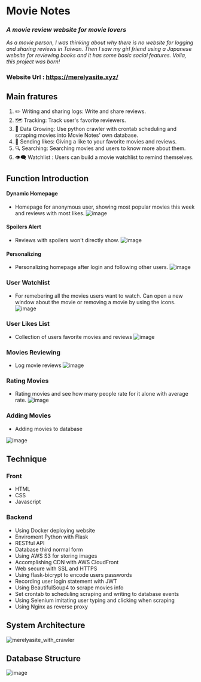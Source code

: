 # Movie Notes

### _A movie review website for movie lovers_
_As a movie person, I was thinking about why there is no website for logging and sharing reviews in Taiwan. 
Then I saw my girl friend using a Japanese website for reviewing books and it has some basic social features.
Voila, this project was born!_
### Website Url : https://merelyasite.xyz/


## Main fratures
1. ✏️ Writing and sharing logs: Write and share reviews.
2. 🗺️ Tracking: Track user's favorite reviewers.
3. 💾 Data Growing: Use python crawler with crontab scheduling and scraping movies into Movie Notes' own database.
4. 💛 Sending likes: Giving a like to your favorite movies and reviews.
5. 🔍 Searching: Searching movies and users to know more about them.
6. 👁️‍🗨️ Watchlist : Users can build a movie watchlist to remind themselves.


## Function Introduction
#### Dynamic Homepage
+ Homepage for anonymous user, showing most popular movies this week and reviews with most likes.
![image](https://user-images.githubusercontent.com/92343813/173248683-5be4c5dc-c92f-48f0-ae03-58a336346c2e.png)

#### Spoilers Alert
+ Reviews with spoilers won't directly show.
![image](https://user-images.githubusercontent.com/92343813/173249039-b0b45371-91fb-41f3-8225-2af41d33b9ed.png)

#### Personalizing
+ Personalizing homepage after login and following other users.
![image](https://user-images.githubusercontent.com/92343813/173249109-b384f01f-83b1-4950-a909-65c36aa93a32.png)

### User Watchlist
+ For remebering all the movies users want to watch. Can open a new window about the movie or removing a movie by using the icons.
![image](https://user-images.githubusercontent.com/92343813/173249626-91c8573c-f613-48ae-b0bd-a1cd111778c2.png)

### User Likes List
+ Collection of users favorite movies and reviews
![image](https://user-images.githubusercontent.com/92343813/173249937-8adab3a9-caf0-4a65-a6b7-33970ed5c3e5.png)

### Movies Reviewing
+ Log movie reviews 
![image](https://user-images.githubusercontent.com/92343813/173250047-7eb76a54-31da-49f6-8e3e-4104c229a061.png)

### Rating Movies
+ Rating movies and see how many people rate for it alone with average rate.
![image](https://user-images.githubusercontent.com/92343813/173250295-274f97a4-88f6-4552-b509-c9322a8fd725.png)

### Adding Movies
+ Adding movies to database

![image](https://user-images.githubusercontent.com/92343813/173250402-e1f8b87e-ca8f-48eb-bcf7-5f42f10da2b4.png)

## Technique
### Front
+ HTML
+ CSS
+ Javascript

### Backend
+ Using Docker deploying website
+ Enviroment Python with Flask
+ RESTful API 
+ Database third normal form
+ Using AWS S3 for storing images
+ Accomplishing CDN with AWS CloudFront
+ Web secure with SSL and HTTPS
+ Using flask-bicrypt to encode users passwords
+ Recording user login statement with JWT
+ Using BeautifulSoup4 to scrape movies info
+ Set crontab to scheduling scraping and writing to database events
+ Using Selenium imitating user typing and clicking when scraping
+ Using Nginx as reverse proxy


## System Architecture
![merelyasite_with_crawler](https://user-images.githubusercontent.com/92343813/173578839-41868254-6fe8-43e1-bd4d-446392528685.png)



## Database Structure
![image](https://user-images.githubusercontent.com/92343813/173248158-65be0dd1-e21b-4f04-a944-88cbfe4b38c4.png)


